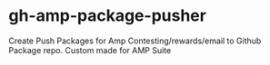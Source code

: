 # gh-amp-package-pusher
Create Push Packages for Amp Contesting/rewards/email to Github Package repo. Custom made for AMP Suite
